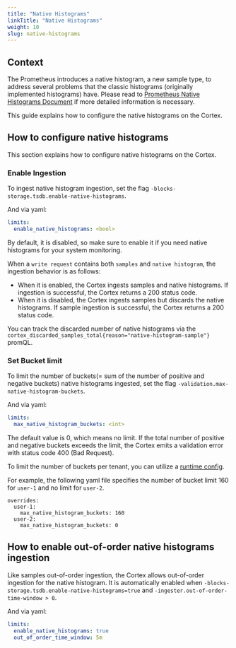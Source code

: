 ```yaml
---
title: "Native Histograms"
linkTitle: "Native Histograms"
weight: 10
slug: native-histograms
---
```


## Context
The Prometheus introduces a native histogram, a new sample type, to address several problems that the classic histograms (originally implemented histograms) have.
Please read to [Prometheus Native Histograms Document](https://prometheus.io/docs/specs/native_histograms/) if more detailed information is necessary.

This guide explains how to configure the native histograms on the Cortex.

## How to configure native histograms
This section explains how to configure native histograms on the Cortex.
### Enable Ingestion
To ingest native histogram ingestion, set the flag `-blocks-storage.tsdb.enable-native-histograms`.

And via yaml:
```yaml
limits:
  enable_native_histograms: <bool>
```
By default, it is disabled, so make sure to enable it if you need native histograms for your system monitoring.

When a `write request` contains both `samples` and `native histogram`, the ingestion behavior is as follows:
- When it is enabled, the Cortex ingests samples and native histograms. If ingestion is successful, the Cortex returns a 200 status code.
- When it is disabled, the Cortex ingests samples but discards the native histograms. If sample ingestion is successful, the Cortex returns a 200 status code.

You can track the discarded number of native histograms via the `cortex_discarded_samples_total{reason="native-histogram-sample"}` promQL.

### Set Bucket limit
To limit the number of buckets(= sum of the number of positive and negative buckets) native histograms ingested, set the flag `-validation.max-native-histogram-buckets`.

And via yaml:
```yaml
limits:
  max_native_histogram_buckets: <int>
```

The default value is 0, which means no limit. If the total number of positive and negative buckets exceeds the limit, the Cortex emits a validation error with status code 400 (Bad Request).

To limit the number of buckets per tenant, you can utilize a [runtime config](../configuration/arguments.md#runtime-configuration-file).

For example, the following yaml file specifies the number of bucket limit 160 for `user-1` and no limit for `user-2`.

```
overrides:
  user-1:
    max_native_histogram_buckets: 160
  user-2:
    max_native_histogram_buckets: 0
```

## How to enable out-of-order native histograms ingestion
Like samples out-of-order ingestion, the Cortex allows out-of-order ingestion for the native histogram.
It is automatically enabled when `-blocks-storage.tsdb.enable-native-histograms=true` and `-ingester.out-of-order-time-window > 0`.

And via yaml:

```yaml
limits:
  enable_native_histograms: true
  out_of_order_time_window: 5m
```